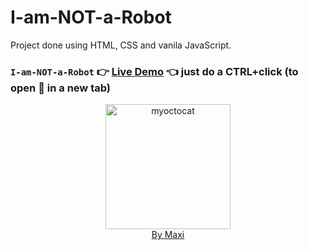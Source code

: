 # I-am-NOT-a-Robot

Project done using HTML, CSS and vanila JavaScript.

### `I-am-NOT-a-Robot` :point_right: [Live Demo](https://maxi69k.github.io/I-am-NOT-a-Robot) :point_left: just do a CTRL+click (to open :link: in a new tab)

<div align="center">
<img src="https://myoctocat.com/assets/images/base-octocat.svg" alt="myoctocat" width="200">
</div>

<div align="center">
<a href="https://webdizajnmaxi.eu.org">By Maxi</a>
</div>
